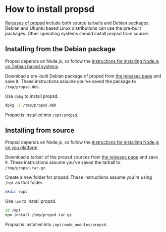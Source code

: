 # How to install propsd #

[Releases of propsd][releases] include both source tarballs and Debian
packages. Debian and Ubuntu based Linux distributions can use the pre-built
packages. Other operating systems should install propsd from source.

## Installing from the Debian package ##

Propsd depends on Node.js, so follow the [instructions for installing Node.js
on Debian based systems][node-debian].

Download a pre-built Debian package of propsd from [the releases
page][releases] and save it. These instructions assume you've saved the package
to `/tmp/propsd.deb`.

Use `dpkg` to install propsd.

~~~bash
dpkg -i /tmp/propsd.deb
~~~

Propsd is installed into `/opt/propsd`.

## Installing from source ##

Propsd depends on Node.js, so follow the [instructions for installing Node.js
on you platform][node-source].

Download a tarball of the propsd sources from [the releases page][releases] and
save it. These instructions assume you've saved the tarball to
`/tmp/propsd.tar.gz`.

Create a new folder for propsd. These instructions assume you're using
`/opt` as that folder.

~~~bash
mkdir /opt
~~~

Use `npm` to install propsd.

~~~bash
cd /opt
npm install /tmp/propsd.tar.gz
~~~

Propsd is installed into `/opt/node_modules/propsd`.

[releases]: https://github.com/rapid7/propsd/releases
[node-debian]: https://nodejs.org/en/download/package-manager/#debian-and-ubuntu-based-linux-distributions
[node-source]: https://nodejs.org/en/download/
